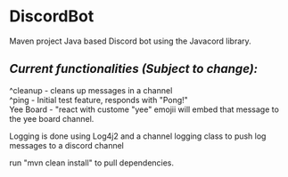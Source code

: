 # DiscordBot
Maven project Java based Discord bot using the Javacord library.
## *Current functionalities (Subject to change):* <br /> 
^cleanup - cleans up messages in a channel <br /> 
^ping - Initial test feature, responds with "Pong!" <br /> 
Yee Board - "react with custome "yee" emojii will embed that message to the yee board channel.  <br /> 

Logging is done using Log4j2 and a channel logging class to push log messages to a discord channel <br /> 

run "mvn clean install" to pull dependencies.
